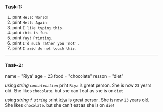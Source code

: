 ### Task-1:

1. print `Hello World!`
2. print `Hello Again`
3. print `I like typing this.`
4. print `This is fun.`
5. print `Yay! Printing.`
6. print `I'd much rather you 'not'.`
7. print `I said do not touch this.`

<hr>

### Task-2:
name = "Riya"
age = 23
food = "chocolate"
reason = "diet"

_using string `concatenation`_
print `Riya` is great person. She is now `23` years old. She likes `chocolate`. but she can't eat as she is on `diet`

_using string `f string`_
print `Riya` is great person. She is now `23` years old. She likes `chocolate`. but she can't eat as she is on `diet`
